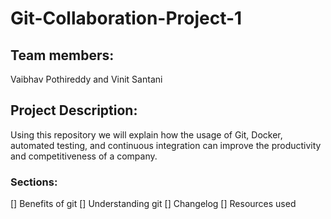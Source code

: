 # Git-Collaboration-Project-1
## Team members:
Vaibhav Pothireddy and Vinit Santani
## Project Description:
Using this repository we will explain how the usage of Git, Docker, automated testing, and continuous integration can improve the productivity and competitiveness of a company.
### Sections:
[] Benefits of git
[] Understanding git
[] Changelog
[] Resources used
